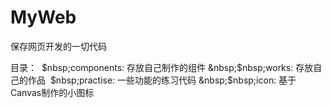 # MyWeb
保存网页开发的一切代码

目录：
&nbsp;$nbsp;components: 存放自己制作的组件
&nbsp;$nbsp;works: 存放自己的作品
&nbsp;$nbsp;practise: 一些功能的练习代码
&nbsp;$nbsp;icon: 基于Canvas制作的小图标
